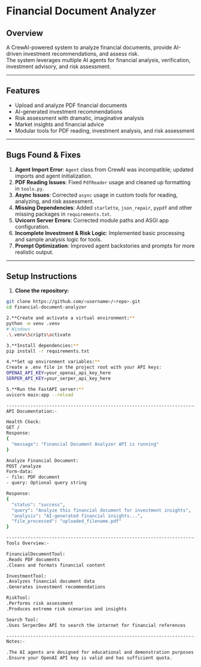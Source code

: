 # Financial Document Analyzer

## Overview
A CrewAI-powered system to analyze financial documents, provide AI-driven investment recommendations, and assess risk.  
The system leverages multiple AI agents for financial analysis, verification, investment advisory, and risk assessment.

---

## Features
- Upload and analyze PDF financial documents
- AI-generated investment recommendations
- Risk assessment with dramatic, imaginative analysis
- Market insights and financial advice
- Modular tools for PDF reading, investment analysis, and risk assessment

---

## Bugs Found & Fixes
1. **Agent Import Error**: `Agent` class from CrewAI was incompatible; updated imports and agent initialization.
2. **PDF Reading Issues**: Fixed `PdfReader` usage and cleaned up formatting in `tools.py`.
3. **Async Issues**: Corrected `async` usage in custom tools for reading, analyzing, and risk assessment.
4. **Missing Dependencies**: Added `starlette`, `json_repair`, `pypdf` and other missing packages in `requirements.txt`.
5. **Uvicorn Server Errors**: Corrected module paths and ASGI app configuration.
6. **Incomplete Investment & Risk Logic**: Implemented basic processing and sample analysis logic for tools.
7. **Prompt Optimization**: Improved agent backstories and prompts for more realistic output.

---

## Setup Instructions

1. **Clone the repository:**
```bash
git clone https://github.com/<username>/<repo>.git
cd financial-document-analyzer

2.**Create and activate a virtual environment:**
python -m venv .venv
# Windows
.\.venv\Scripts\activate

3.**Install dependencies:**
pip install -r requirements.txt

4.**Set up environment variables:**
Create a .env file in the project root with your API keys:
OPENAI_API_KEY=your_openai_api_key_here
SERPER_API_KEY=your_serper_api_key_here

5.**Run the FastAPI server:**
uvicorn main:app --reload

----------------------------------------------------------------------------------------
API Documentation:-

Health Check:
GET /
Response:
{
  "message": "Financial Document Analyzer API is running"
}

Analyze Financial Document:
POST /analyze
Form-data:
- file: PDF document
- query: Optional query string

Response:
{
  "status": "success",
  "query": "Analyze this financial document for investment insights",
  "analysis": "AI-generated financial insights...",
  "file_processed": "uploaded_filename.pdf"
}

-------------------------------------------------------------------------------------
Tools Overview:-

FinancialDocumentTool:
.Reads PDF documents
.Cleans and formats financial content

InvestmentTool:
.Analyzes financial document data
.Generates investment recommendations

RiskTool:
.Performs risk assessment
.Produces extreme risk scenarios and insights

Search Tool:
.Uses SerperDev API to search the internet for financial references

-----------------------------------------------------------------------------------------
Notes:-

.The AI agents are designed for educational and demonstration purposes. Do not rely on them for real financial advice.
.Ensure your OpenAI API key is valid and has sufficient quota.